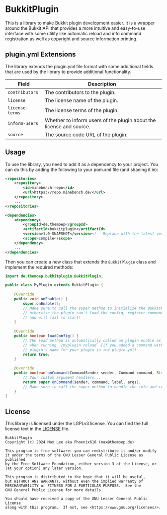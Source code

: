# BukkitPlugin

This is a library to make Bukkit plugin development easier. It is a wrapper around the Bukkit API that provides a more
 intuitive and easy-to-use interface with some utility like automatic reload and info command registration as well as
 copyright and source information printing.

## plugin.yml Extensions

The library extends the plugin.yml file format with some additional fields that are used by the library to provide
 additional functionality.

| Field           | Description                                                         |
|-----------------|---------------------------------------------------------------------|
| `contributors`  | The contributors to the plugin.                                     |
| `license`       | The license name of the plugin.                                     |
| `license-terms` | The license terms of the plugin.                                    |
| `inform-users`  | Whether to inform users of the plugin about the license and source. |
| `source`        | The source code URL of the plugin.                                  |

## Usage

To use the library, you need to add it as a dependency to your project. You can do this by adding the following to your pom.xml file (and shading it in):

```xml
<repositories>
    <repository>
        <id>minebench-repo</id>
        <url>https://repo.minebench.de/</url>
    </repository>
    ...
</repositories>

<dependencies>
    <dependency>
        <groupId>de.themoep</groupId>
        <artifactId>bukkitplugin</artifactId>
        <version>1.0-SNAPSHOT</version><!-- Replace with the latest version! -->
        <scope>compile</scope>
    </dependency>
    ...
</dependencies>
```

Then you can create a new class that extends the `BukkitPlugin` class and implement the required methods:

```java
import de.themoep.bukkitplugin.BukkitPlugin;

public class MyPlugin extends BukkitPlugin {
    
    @Override
    public void onEnable() {
        super.onEnable();
        // Make sure to call the super method to initialize the BukkitPlugin
        // otherwise the plugin can't load the config, register commands
        // and will fail to start!
    }
    
    @Override
    public boolean loadConfig() {
        // The load method is automatically called on plugin enable as well as
        // when running `/myplugin reload` (if you added a command with your
        // plugin's name for your plugin in the plugin.yml)
        return true;
    }
    
    @Override
    public boolean onCommand(CommandSender sender, Command command, String label, String[] args) {
        // Your custom argument handlers...
        return super.onCommand(sender, command, label, args);
        // Make sure to call the super method to handle the info and reload subcommand provided by BukkitPlugin
    }
}
```

## License

This library is licensed under the LGPLv3 license. You can find the full license text in the [LICENSE](LICENSE) file.

```
BukkitPlugin
Copyright (c) 2024 Max Lee aka Phoenix616 (max@themoep.de)

This program is free software: you can redistribute it and/or modify
it under the terms of the GNU Lesser General Public License as published
by the Free Software Foundation, either version 3 of the License, or
(at your option) any later version.

This program is distributed in the hope that it will be useful,
but WITHOUT ANY WARRANTY; without even the implied warranty of
MERCHANTABILITY or FITNESS FOR A PARTICULAR PURPOSE.  See the
GNU General Public License for more details.

You should have received a copy of the GNU Lesser General Public License
along with this program.  If not, see <https://www.gnu.org/licenses/>.
```